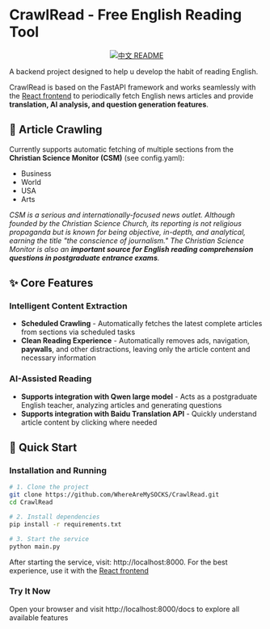# CrawlRead - Free English Reading Tool
<p align="center">
  <a href="README.md">
    <img src="https://img.shields.io/badge/中文-README-red?style=flat-square" alt="中文 README">
  </a>
</p>
A backend project designed to help u develop the habit of reading English.

CrawlRead is based on the FastAPI framework and works seamlessly with the [React frontend](https://github.com/WhereAreMySOCKS/html-article-viewer) to periodically fetch English news articles and provide **translation, AI analysis, and question generation features**.

## 📰 Article Crawling

Currently supports automatic fetching of multiple sections from the **Christian Science Monitor (CSM)** (see config.yaml):
- Business
- World
- USA
- Arts

*CSM is a serious and internationally-focused news outlet. Although founded by the Christian Science Church, its reporting is not religious propaganda but is known for being objective, in-depth, and analytical, earning the title "the conscience of journalism." The Christian Science Monitor is also an **important source for English reading comprehension questions in postgraduate entrance exams**.*

## ✨ Core Features

### Intelligent Content Extraction
- **Scheduled Crawling** - Automatically fetches the latest complete articles from sections via scheduled tasks
- **Clean Reading Experience** - Automatically removes ads, navigation, **paywalls**, and other distractions, leaving only the article content and necessary information

### AI-Assisted Reading
- **Supports integration with Qwen large model** - Acts as a postgraduate English teacher, analyzing articles and generating questions
- **Supports integration with Baidu Translation API** - Quickly understand article content by clicking where needed

## 🚀 Quick Start

### Installation and Running
```bash
# 1. Clone the project
git clone https://github.com/WhereAreMySOCKS/CrawlRead.git
cd CrawlRead

# 2. Install dependencies
pip install -r requirements.txt

# 3. Start the service
python main.py
```

After starting the service, visit: http://localhost:8000.
For the best experience, use it with the [React frontend](https://github.com/WhereAreMySOCKS/html-article-viewer)

### Try It Now
Open your browser and visit http://localhost:8000/docs to explore all available features